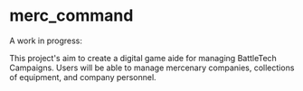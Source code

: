 # merc_command
A work in progress:

This project's aim to create a digital game aide for managing BattleTech Campaigns. Users will be able to manage mercenary companies, collections of equipment, and company personnel. 
